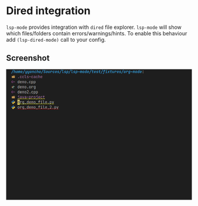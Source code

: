 # Dired integration

`lsp-mode` provides integration with `dired` file explorer. `lsp-mode` will show
which files/folders contain errors/warnings/hints. To enable this behaviour add
`(lsp-dired-mode)` call to your config.

## Screenshot
![dired](dired-lsp.png)
